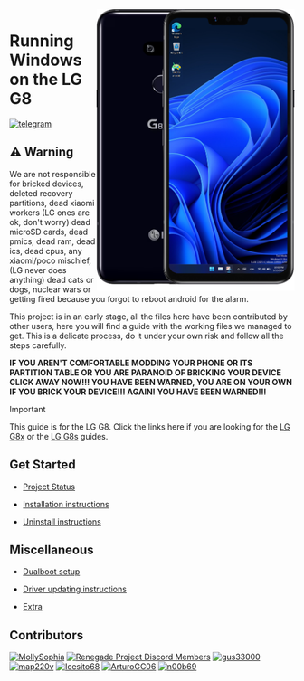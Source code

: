 <img align="right" src="https://github.com/n00b69/woa-alphaplus/blob/main/alphaplus.png" width="350" alt="Windows 11 running on alphaplus">

# Running Windows on the LG G8
[![telegram](https://img.shields.io/badge/chat-telegram-brightgreen.svg?logo=telegram&style=flat-square)](https://t.me/winong8x)

## ⚠️ Warning
We are not responsible for bricked devices, deleted recovery partitions, dead xiaomi workers (LG ones are ok, don't worry) dead microSD cards, dead pmics, dead ram, dead ics, dead cpus, any xiaomi/poco mischief, (LG never does anything) dead cats or dogs, nuclear wars or getting fired because you forgot to reboot android for the alarm.

This project is in an early stage, all the files here have been contributed by other users, here you will find a guide with the working files we managed to get. This is a delicate process, do it under your own risk and follow all the steps carefully.

**IF YOU AREN'T COMFORTABLE MODDING YOUR PHONE OR ITS PARTITION TABLE OR YOU ARE PARANOID OF BRICKING YOUR DEVICE CLICK AWAY NOW!!! YOU HAVE BEEN WARNED, YOU ARE ON YOUR OWN IF YOU BRICK YOUR DEVICE!!! AGAIN! YOU HAVE BEEN WARNED!!!**

> [!Important]
> This guide is for the LG G8. Click the links here if you are looking for the [LG G8x](https://github.com/Icesito68/Port-Windows-11-Lg-G8x) or the [LG G8s](https://github.com/n00b69/woa-betalm) guides.

## Get Started
- [Project Status](guide/status.md)
 
- [Installation instructions](guide/1-partition.md)

- [Uninstall instructions](guide/uninstall.md)


## Miscellaneous
- [Dualboot setup](/guide/dualboot.md)

- [Driver updating instructions](guide/update.md)

- [Extra](guide/extra.md)

## Contributors
[<img alt="MollySophia" src="https://images.weserv.nl/?url=https://avatars.githubusercontent.com/u/20746884?v=4&w=45&fit=cover&mask=circle&maxage=7d" />](https://github.com/MollySophia)
[<img alt="Renegade Project Discord Members" src="https://images.weserv.nl/?url=https://cdn.discordapp.com/icons/736563593058713690/68f67bfddf4390b11effc99917b16338.webp?size=256&w=45&fit=cover&mask=circle&maxage=7d" />](https://discord.gg/XXBWfag)
[<img alt="gus33000" src="https://images.weserv.nl/?url=https://avatars.githubusercontent.com/u/3755345?v=4&w=45&fit=cover&mask=circle&maxage=7d" />](https://github.com/gus33000)
[<img alt="map220v" src="https://images.weserv.nl/?url=https://avatars.githubusercontent.com/u/14368485?v=4&w=45&fit=cover&mask=circle&maxage=7d" />](https://github.com/map220v)
[<img alt="Icesito68" src="https://images.weserv.nl/?url=https://avatars.githubusercontent.com/u/113939920?v=4&w=45&fit=cover&mask=circle&maxage=7d" />](https://github.com/Icesito68)
[<img alt="ArturoGC06" src="https://images.weserv.nl/?url=https://avatars.githubusercontent.com/u/76574534?v=4&w=45&fit=cover&mask=circle&maxage=7d" />](https://github.com/ArturoGC06)
[<img alt="n00b69" src="https://images.weserv.nl/?url=https://avatars.githubusercontent.com/u/83274506?v=4&w=45&fit=cover&mask=circle&maxage=7d" />](https://github.com/n00b69)








